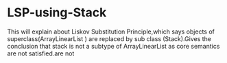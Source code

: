 # LSP-using-Stack
This will explain about Liskov Substitution Principle,which says objects of superclass(ArrayLinearList ) are replaced by sub class (Stack).Gives the conclusion that stack is not a subtype of ArrayLinearList as core semantics  are not satisfied.are not 
